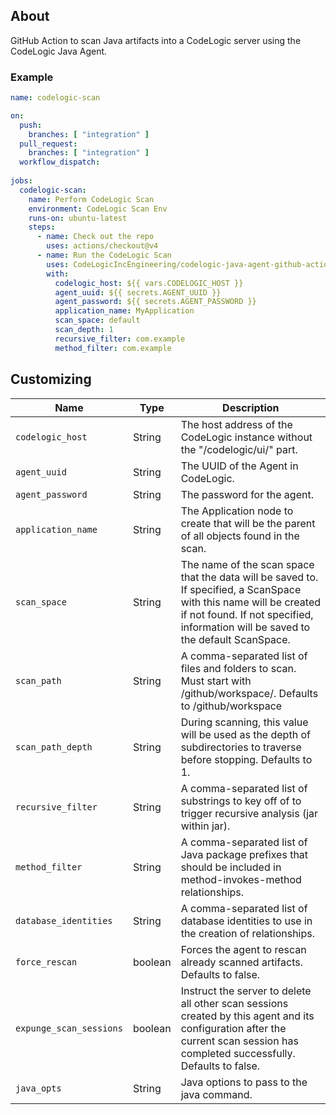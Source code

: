 ## About

GitHub Action to scan Java artifacts into a CodeLogic server using the CodeLogic Java Agent.


### Example

```yaml
name: codelogic-scan

on:
  push:
    branches: [ "integration" ]
  pull_request:
    branches: [ "integration" ]
  workflow_dispatch:
    
jobs:
  codelogic-scan:
    name: Perform CodeLogic Scan
    environment: CodeLogic Scan Env
    runs-on: ubuntu-latest
    steps:
      - name: Check out the repo
        uses: actions/checkout@v4
      - name: Run the CodeLogic Scan
        uses: CodeLogicIncEngineering/codelogic-java-agent-github-action@master
        with:
          codelogic_host: ${{ vars.CODELOGIC_HOST }}
          agent_uuid: ${{ secrets.AGENT_UUID }}
          agent_password: ${{ secrets.AGENT_PASSWORD }}
          application_name: MyApplication
          scan_space: default
          scan_depth: 1
          recursive_filter: com.example
          method_filter: com.example
```


## Customizing


| Name                    | Type    | Description                                                                                                                                                                                             |
|-------------------------|---------|---------------------------------------------------------------------------------------------------------------------------------------------------------------------------------------------------------|
| `codelogic_host`        | String  | The host address of the CodeLogic instance without the "/codelogic/ui/" part.                                                                                                                           |
| `agent_uuid`            | String  | The UUID of the Agent in CodeLogic.                                                                                                                                                                     |
| `agent_password`        | String  | The password for the agent.                                                                                                                                                                             |
| `application_name`      | String  | The Application node to create that will be the parent of all objects found in the scan.                                                                                                                | 
| `scan_space`            | String  | The name of the scan space that the data will be saved to. If specified, a ScanSpace with this name will be created if not found. If not specified, information will be saved to the default ScanSpace. | 
| `scan_path`             | String  | A comma-separated list of files and folders to scan. Must start with /github/workspace/. Defaults to /github/workspace                                                                                  |
| `scan_path_depth`       | String  | During scanning, this value will be used as the depth of subdirectories to traverse before stopping. Defaults to 1.                                                                                     |
| `recursive_filter`      | String  | A comma-separated list of substrings to key off of to trigger recursive analysis (jar within jar).                                                                                                      |
| `method_filter`         | String  | A comma-separated list of Java package prefixes that should be included in method-invokes-method relationships.                                                                                         |
| `database_identities`   | String  | A comma-separated list of database identities to use in the creation of relationships.                                                                                                                  |
| `force_rescan`          | boolean | Forces the agent to rescan already scanned artifacts. Defaults to false.                                                                                                                                |
| `expunge_scan_sessions` | boolean | Instruct the server to delete all other scan sessions created by this agent and its configuration after the current scan session has completed successfully. Defaults to false.                         |
| `java_opts`             | String  | Java options to pass to the java command.                                                                                                                                                               |

